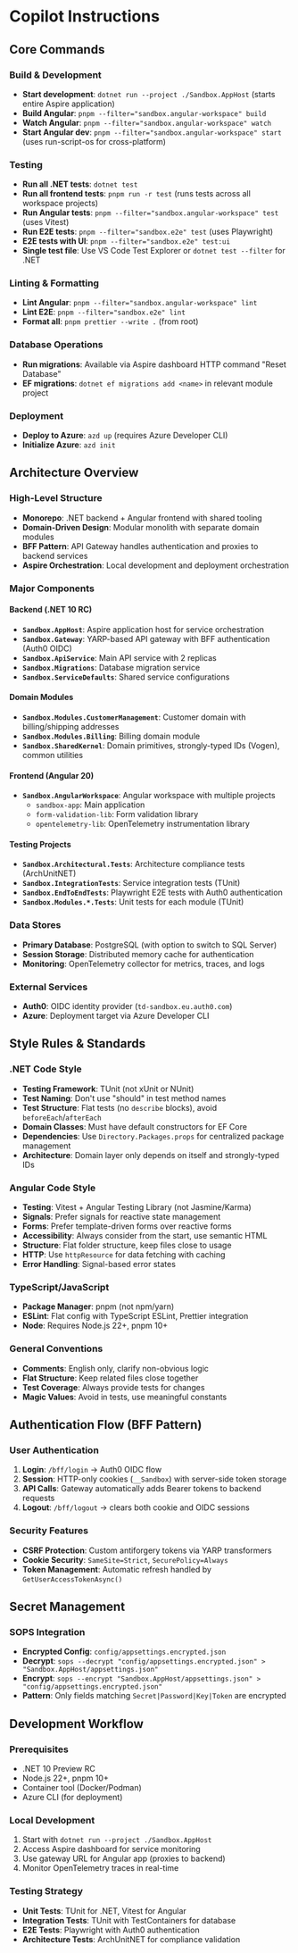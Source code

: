 # Copilot Instructions

## Core Commands

### Build & Development

- **Start development**: `dotnet run --project ./Sandbox.AppHost` (starts entire Aspire application)
- **Build Angular**: `pnpm --filter="sandbox.angular-workspace" build`
- **Watch Angular**: `pnpm --filter="sandbox.angular-workspace" watch`
- **Start Angular dev**: `pnpm --filter="sandbox.angular-workspace" start` (uses run-script-os for cross-platform)

### Testing

- **Run all .NET tests**: `dotnet test`
- **Run all frontend tests**: `pnpm run -r test` (runs tests across all workspace projects)
- **Run Angular tests**: `pnpm --filter="sandbox.angular-workspace" test` (uses Vitest)
- **Run E2E tests**: `pnpm --filter="sandbox.e2e" test` (uses Playwright)
- **E2E tests with UI**: `pnpm --filter="sandbox.e2e" test:ui`
- **Single test file**: Use VS Code Test Explorer or `dotnet test --filter` for .NET

### Linting & Formatting

- **Lint Angular**: `pnpm --filter="sandbox.angular-workspace" lint`
- **Lint E2E**: `pnpm --filter="sandbox.e2e" lint`
- **Format all**: `pnpm prettier --write .` (from root)

### Database Operations

- **Run migrations**: Available via Aspire dashboard HTTP command "Reset Database"
- **EF migrations**: `dotnet ef migrations add <name>` in relevant module project

### Deployment

- **Deploy to Azure**: `azd up` (requires Azure Developer CLI)
- **Initialize Azure**: `azd init`

## Architecture Overview

### High-Level Structure

- **Monorepo**: .NET backend + Angular frontend with shared tooling
- **Domain-Driven Design**: Modular monolith with separate domain modules
- **BFF Pattern**: API Gateway handles authentication and proxies to backend services
- **Aspire Orchestration**: Local development and deployment orchestration

### Major Components

#### Backend (.NET 10 RC)

- **`Sandbox.AppHost`**: Aspire application host for service orchestration
- **`Sandbox.Gateway`**: YARP-based API gateway with BFF authentication (Auth0 OIDC)
- **`Sandbox.ApiService`**: Main API service with 2 replicas
- **`Sandbox.Migrations`**: Database migration service
- **`Sandbox.ServiceDefaults`**: Shared service configurations

#### Domain Modules

- **`Sandbox.Modules.CustomerManagement`**: Customer domain with billing/shipping addresses
- **`Sandbox.Modules.Billing`**: Billing domain module
- **`Sandbox.SharedKernel`**: Domain primitives, strongly-typed IDs (Vogen), common utilities

#### Frontend (Angular 20)

- **`Sandbox.AngularWorkspace`**: Angular workspace with multiple projects
  - `sandbox-app`: Main application
  - `form-validation-lib`: Form validation library
  - `opentelemetry-lib`: OpenTelemetry instrumentation library

#### Testing Projects

- **`Sandbox.Architectural.Tests`**: Architecture compliance tests (ArchUnitNET)
- **`Sandbox.IntegrationTests`**: Service integration tests (TUnit)
- **`Sandbox.EndToEndTests`**: Playwright E2E tests with Auth0 authentication
- **`Sandbox.Modules.*.Tests`**: Unit tests for each module (TUnit)

### Data Stores

- **Primary Database**: PostgreSQL (with option to switch to SQL Server)
- **Session Storage**: Distributed memory cache for authentication
- **Monitoring**: OpenTelemetry collector for metrics, traces, and logs

### External Services

- **Auth0**: OIDC identity provider (`td-sandbox.eu.auth0.com`)
- **Azure**: Deployment target via Azure Developer CLI

## Style Rules & Standards

### .NET Code Style

- **Testing Framework**: TUnit (not xUnit or NUnit)
- **Test Naming**: Don't use "should" in test method names
- **Test Structure**: Flat tests (no `describe` blocks), avoid `beforeEach`/`afterEach`
- **Domain Classes**: Must have default constructors for EF Core
- **Dependencies**: Use `Directory.Packages.props` for centralized package management
- **Architecture**: Domain layer only depends on itself and strongly-typed IDs

### Angular Code Style

- **Testing**: Vitest + Angular Testing Library (not Jasmine/Karma)
- **Signals**: Prefer signals for reactive state management
- **Forms**: Prefer template-driven forms over reactive forms
- **Accessibility**: Always consider from the start, use semantic HTML
- **Structure**: Flat folder structure, keep files close to usage
- **HTTP**: Use `httpResource` for data fetching with caching
- **Error Handling**: Signal-based error states

### TypeScript/JavaScript

- **Package Manager**: pnpm (not npm/yarn)
- **ESLint**: Flat config with TypeScript ESLint, Prettier integration
- **Node**: Requires Node.js 22+, pnpm 10+

### General Conventions

- **Comments**: English only, clarify non-obvious logic
- **Flat Structure**: Keep related files close together
- **Test Coverage**: Always provide tests for changes
- **Magic Values**: Avoid in tests, use meaningful constants

## Authentication Flow (BFF Pattern)

### User Authentication

1. **Login**: `/bff/login` → Auth0 OIDC flow
2. **Session**: HTTP-only cookies (`__Sandbox`) with server-side token storage
3. **API Calls**: Gateway automatically adds Bearer tokens to backend requests
4. **Logout**: `/bff/logout` → clears both cookie and OIDC sessions

### Security Features

- **CSRF Protection**: Custom antiforgery tokens via YARP transformers
- **Cookie Security**: `SameSite=Strict`, `SecurePolicy=Always`
- **Token Management**: Automatic refresh handled by `GetUserAccessTokenAsync()`

## Secret Management

### SOPS Integration

- **Encrypted Config**: `config/appsettings.encrypted.json`
- **Decrypt**: `sops --decrypt "config/appsettings.encrypted.json" > "Sandbox.AppHost/appsettings.json"`
- **Encrypt**: `sops --encrypt "Sandbox.AppHost/appsettings.json" > "config/appsettings.encrypted.json"`
- **Pattern**: Only fields matching `Secret|Password|Key|Token` are encrypted

## Development Workflow

### Prerequisites

- .NET 10 Preview RC
- Node.js 22+, pnpm 10+
- Container tool (Docker/Podman)
- Azure CLI (for deployment)

### Local Development

1. Start with `dotnet run --project ./Sandbox.AppHost`
2. Access Aspire dashboard for service monitoring
3. Use gateway URL for Angular app (proxies to backend)
4. Monitor OpenTelemetry traces in real-time

### Testing Strategy

- **Unit Tests**: TUnit for .NET, Vitest for Angular
- **Integration Tests**: TUnit with TestContainers for database
- **E2E Tests**: Playwright with Auth0 authentication
- **Architecture Tests**: ArchUnitNET for compliance validation
